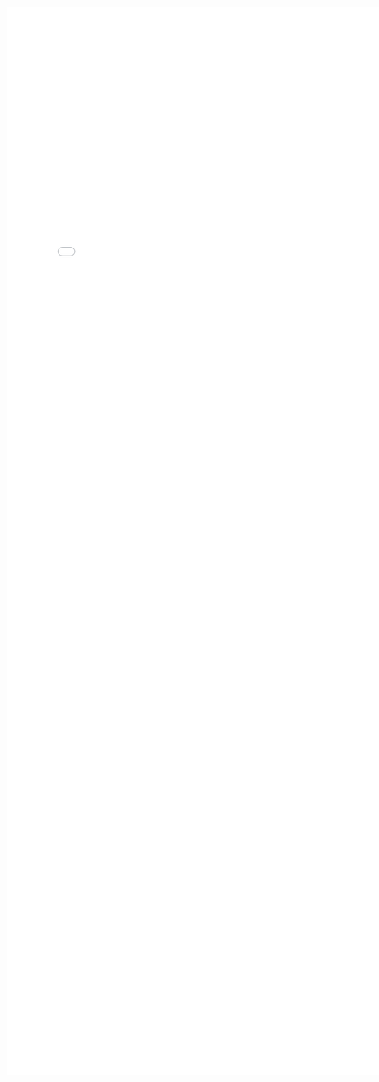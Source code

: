 <html style="width: 100%;height:100%;">
<head>
<style>
body { position:absolute; top:0; bottom:0; right:0; left:0; }
table, th, td {
  border: 0px solid black;
}
img {width:auto; height:auto;}
</style>
</head>
<body>
<embed src="../ZSSRGAN/data/DL4CV___Final_Report.pdf" width="800px" height="2100px" />
</body>
<script>
</script>
</html>
